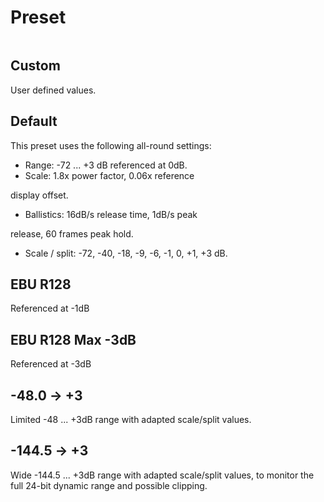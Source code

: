 # Preset

<image name="Presets TruePeak"
filename="C:\Sources\Flux\FluxtAnalyzer\Software\FluxTAnalyzer\Documents\graphics\New Screenshots\added3\Presets TruePeak.png"></image>

## Custom
User defined values.


## Default
This preset uses the following all-round settings:

* <link type="document" target="Range">Range</link>: -72 ... +3 dB referenced at 0dB.

* <link type="document" target="Scale">Scale</link>: 1.8x power factor, 0.06x reference
display offset.

* <link type="document" target="Ballistics">Ballistics</link>: 16dB/s release time, 1dB/s peak
release, 60 frames peak hold.

* <link type="document" target="Scale">Scale</link> / split: -72, -40, -18, -9, -6, -1, 0, +1, +3 dB.

## EBU R128
Referenced at -1dB

## EBU R128 Max -3dB
Referenced at -3dB

## -48.0 -&gt; +3
Limited -48 ... +3dB range with adapted
scale/split values.
## -144.5 -&gt; +3
Wide -144.5 ... +3dB range with adapted
scale/split values, to monitor the full 24-bit dynamic range and possible clipping.


